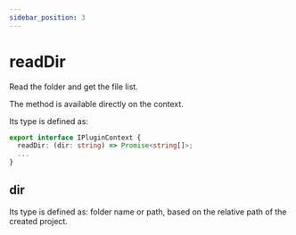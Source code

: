 ```yaml
---
sidebar_position: 3
---
```


# readDir

Read the folder and get the file list.

The method is available directly on the context.

Its type is defined as:

```ts
export interface IPluginContext {
  readDir: (dir: string) => Promise<string[]>;
  ...
}
```

## dir

Its type is defined as: folder name or path, based on the relative path of the created project.
